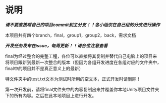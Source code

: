 #  说明

***请不要直接将自己的项目commit到主分支！！各小组仅在自己组的分支进行操作***

本项目共有四个branch，final，group1，group2，back，需求文档

***开发任务发布在issue，每周更新！！请各位注意查看***

final为经过整合的完整工程，各位可以直接将其复制并替代自己电脑上的项目来将项目跟新到最新一次整合的版本（但因为各组开发进度在各组对应的文件夹中，final中的项目并不是真正意义上的最新）

特文件夹中的test.txt文本为测试时所用的空文本，正式开发时请删除！

第一次开发前，请将final文件夹中的内容复制出来并覆盖你本地Unity项目文件夹下的所有内容。之后在此本地项目上进行开发。